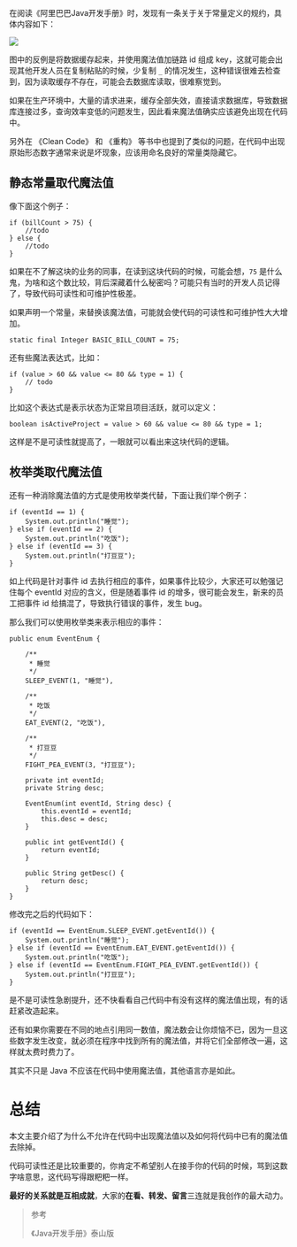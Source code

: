 在阅读《阿里巴巴Java开发手册》时，发现有一条关于关于常量定义的规约，具体内容如下：

![](https://img-blog.csdnimg.cn/20200524165401479.png)

图中的反例是将数据缓存起来，并使用魔法值加链路 id 组成 key，这就可能会出现其他开发人员在复制粘贴的时候，少复制 `_` 的情况发生，这种错误很难去检查到，因为读取缓存不存在，可能会去数据库读取，很难察觉到。

如果在生产环境中，大量的请求进来，缓存全部失效，直接请求数据库，导致数据库连接过多，查询效率变低的问题发生，因此看来魔法值确实应该避免出现在代码中。

另外在 《Clean Code》 和 《重构》 等书中也提到了类似的问题，在代码中出现原始形态数字通常来说是坏现象，应该用命名良好的常量类隐藏它。

## 静态常量取代魔法值

像下面这个例子：

```
if (billCount > 75) {
    //todo
} else {
    //todo
}
```

如果在不了解这块的业务的同事，在读到这块代码的时候，可能会想，`75` 是什么鬼，为啥和这个数比较，背后深藏着什么秘密吗？可能只有当时的开发人员记得了，导致代码可读性和可维护性极差。

如果声明一个常量，来替换该魔法值，可能就会使代码的可读性和可维护性大大增加。

```
static final Integer BASIC_BILL_COUNT = 75;
```

还有些魔法表达式，比如：

```
if (value > 60 && value <= 80 && type = 1) {
    // todo
}
```

比如这个表达式是表示状态为正常且项目活跃，就可以定义：

```
boolean isActiveProject = value > 60 && value <= 80 && type = 1;
```

这样是不是可读性就提高了，一眼就可以看出来这块代码的逻辑。

## 枚举类取代魔法值

还有一种消除魔法值的方式是使用枚举类代替，下面让我们举个例子：

```
if (eventId == 1) {
    System.out.println("睡觉");
} else if (eventId == 2) {
    System.out.println("吃饭");
} else if (eventId == 3) {
    System.out.println("打豆豆");
}
```

如上代码是针对事件 id 去执行相应的事件，如果事件比较少，大家还可以勉强记住每个 eventId 对应的含义，但是随着事件 id 的增多，很可能会发生，新来的员工把事件 id 给搞混了，导致执行错误的事件，发生 bug。

那么我们可以使用枚举类来表示相应的事件：

```
public enum EventEnum {

    /**
     * 睡觉
     */
    SLEEP_EVENT(1, "睡觉"),

    /**
     * 吃饭
     */
    EAT_EVENT(2, "吃饭"),

    /**
     * 打豆豆
     */
    FIGHT_PEA_EVENT(3, "打豆豆");

    private int eventId;
    private String desc;

    EventEnum(int eventId, String desc) {
        this.eventId = eventId;
        this.desc = desc;
    }

    public int getEventId() {
        return eventId;
    }

    public String getDesc() {
        return desc;
    }
}
```

修改完之后的代码如下：

```
if (eventId == EventEnum.SLEEP_EVENT.getEventId()) {
    System.out.println("睡觉");
} else if (eventId == EventEnum.EAT_EVENT.getEventId()) {
    System.out.println("吃饭");
} else if (eventId == EventEnum.FIGHT_PEA_EVENT.getEventId()) {
    System.out.println("打豆豆");
}
```

是不是可读性急剧提升，还不快看看自己代码中有没有这样的魔法值出现，有的话赶紧改造起来。

还有如果你需要在不同的地点引用同一数值，魔法数会让你烦恼不已，因为一旦这些数字发生改变，就必须在程序中找到所有的魔法值，并将它们全部修改一遍，这样就太费时费力了。

其实不只是 Java 不应该在代码中使用魔法值，其他语言亦是如此。

# 总结

本文主要介绍了为什么不允许在代码中出现魔法值以及如何将代码中已有的魔法值去除掉。

代码可读性还是比较重要的，你肯定不希望别人在接手你的代码的时候，骂到这数字啥意思，这代码写得跟粑粑一样。

**最好的关系就是互相成就**，大家的**在看、转发、留言**三连就是我创作的最大动力。

> 参考
> 
> 《Java开发手册》泰山版